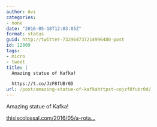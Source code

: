 ```yaml
---
author: Avi
categories:
- none
date: "2016-05-18T12:03:05Z"
format: status
guid: http://twitter-732964737214996480-post
id: 12809
tags:
- micro
- tweet
title: |
  Amazing statue of Kafka!

  https://t.co/JzF8fUBr0D
url: /post/amazing-statue-of-kafkahttpst-cojzf8fubr0d/
---
```

Amazing statue of Kafka!

[thisiscolossal.com/2016/05/a-rota…](http://www.thisiscolossal.com/2016/05/a-rotating-42-layer-sculpture-of-franz-kafkas-head-by-david-cerny/)